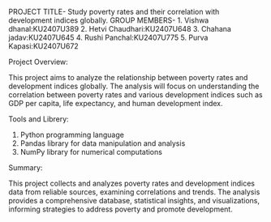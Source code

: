 PROJECT TITLE- Study poverty rates and their correlation with development indices globally.
GROUP MEMBERS- 1. Vishwa dhanal:KU2407U389
               2. Hetvi Chaudhari:KU2407U648
               3. Chahana jadav:KU2407U645
               4. Rushi Panchal:KU2407U775
               5. Purva Kapasi:KU2407U672

Project Overview:

This project aims to analyze the relationship between poverty rates and development indices globally. The analysis will focus on understanding the correlation between poverty rates and various development indices such as GDP per capita, life expectancy, and human development index.

Tools and Librery:

1. Python programming language
2. Pandas library for data manipulation and analysis
3.  NumPy library for numerical computations


Summary:

This project collects and analyzes poverty rates and development indices data from reliable sources, examining correlations and trends. The analysis provides a comprehensive database, statistical insights, and visualizations, informing strategies to address poverty and promote development.


   

   

